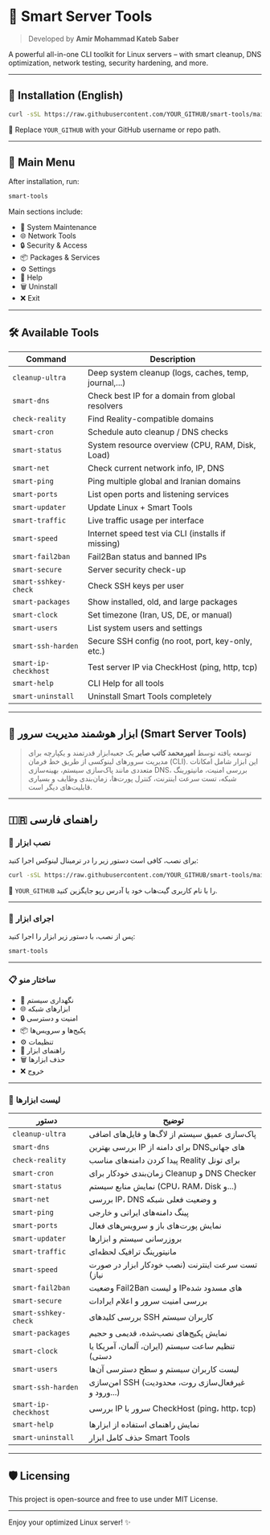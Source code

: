 # 🧠 Smart Server Tools

> Developed by **Amir Mohammad Kateb Saber**

A powerful all-in-one CLI toolkit for Linux servers – with smart cleanup, DNS optimization, network testing, security hardening, and more.

---

## 🚀 Installation (English)

```bash
curl -sSL https://raw.githubusercontent.com/YOUR_GITHUB/smart-tools/main/install.sh | bash
```

📌 Replace `YOUR_GITHUB` with your GitHub username or repo path.

---

## 🧠 Main Menu

After installation, run:

```bash
smart-tools
```

Main sections include:

- 🧹 System Maintenance  
- 🌐 Network Tools  
- 🔒 Security & Access  
- 📦 Packages & Services  
- ⚙️  Settings  
- 📖 Help  
- 🗑️ Uninstall  
- ❌ Exit  

---

## 🛠️ Available Tools

| Command                  | Description                                           |
|--------------------------|-------------------------------------------------------|
| `cleanup-ultra`         | Deep system cleanup (logs, caches, temp, journal,...) |
| `smart-dns`             | Check best IP for a domain from global resolvers      |
| `check-reality`         | Find Reality-compatible domains                       |
| `smart-cron`            | Schedule auto cleanup / DNS checks                    |
| `smart-status`          | System resource overview (CPU, RAM, Disk, Load)       |
| `smart-net`             | Check current network info, IP, DNS                   |
| `smart-ping`            | Ping multiple global and Iranian domains              |
| `smart-ports`           | List open ports and listening services                |
| `smart-updater`         | Update Linux + Smart Tools                            |
| `smart-traffic`         | Live traffic usage per interface                      |
| `smart-speed`           | Internet speed test via CLI (installs if missing)     |
| `smart-fail2ban`        | Fail2Ban status and banned IPs                        |
| `smart-secure`          | Server security check-up                              |
| `smart-sshkey-check`    | Check SSH keys per user                               |
| `smart-packages`        | Show installed, old, and large packages               |
| `smart-clock`           | Set timezone (Iran, US, DE, or manual)                |
| `smart-users`           | List system users and settings                        |
| `smart-ssh-harden`      | Secure SSH config (no root, port, key-only, etc.)     |
| `smart-ip-checkhost`    | Test server IP via CheckHost (ping, http, tcp)        |
| `smart-help`            | CLI Help for all tools                                |
| `smart-uninstall`       | Uninstall Smart Tools completely                      |

---
## 🧠 ابزار هوشمند مدیریت سرور (Smart Server Tools)
> توسعه یافته توسط **امیرمحمد کاتب صابر**
یک جعبه‌ابزار قدرتمند و یکپارچه برای مدیریت سرورهای لینوکسی از طریق خط فرمان (CLI). این ابزار شامل امکانات متعددی مانند پاک‌سازی سیستم، بهینه‌سازی DNS، بررسی امنیت، مانیتورینگ شبکه، تست سرعت اینترنت، کنترل پورت‌ها، زمان‌بندی وظایف و بسیاری قابلیت‌های دیگر است.
---
## 🇮🇷 راهنمای فارسی

### 🧰 نصب ابزار

برای نصب، کافی است دستور زیر را در ترمینال لینوکس اجرا کنید:

```bash
curl -sSL https://raw.githubusercontent.com/YOUR_GITHUB/smart-tools/main/install.sh | bash
```

📌 `YOUR_GITHUB` را با نام کاربری گیت‌هاب خود یا آدرس رپو جایگزین کنید.

---

### 🧠 اجرای ابزار

پس از نصب، با دستور زیر ابزار را اجرا کنید:

```bash
smart-tools
```

---

### 📋 ساختار منو

- 🧹 نگهداری سیستم  
- 🌐 ابزارهای شبکه  
- 🔒 امنیت و دسترسی  
- 📦 پکیج‌ها و سرویس‌ها  
- ⚙️ تنظیمات  
- 📖 راهنمای ابزار  
- 🗑️ حذف ابزارها  
- ❌ خروج  

---

### 🔧 لیست ابزارها

| دستور                       | توضیح                                               |
|-----------------------------|-----------------------------------------------------|
| `cleanup-ultra`           | پاک‌سازی عمیق سیستم از لاگ‌ها و فایل‌های اضافی     |
| `smart-dns`               | بررسی بهترین IP برای دامنه از DNSهای جهانی         |
| `check-reality`           | پیدا کردن دامنه‌های مناسب Reality برای تونل        |
| `smart-cron`              | زمان‌بندی خودکار برای Cleanup و DNS Checker         |
| `smart-status`            | نمایش منابع سیستم (CPU، RAM، Disk و...)             |
| `smart-net`               | بررسی IP، DNS و وضعیت فعلی شبکه                     |
| `smart-ping`              | پینگ دامنه‌های ایرانی و خارجی                       |
| `smart-ports`             | نمایش پورت‌های باز و سرویس‌های فعال                 |
| `smart-updater`           | بروزرسانی سیستم و ابزارها                           |
| `smart-traffic`           | مانیتورینگ ترافیک لحظه‌ای                          |
| `smart-speed`             | تست سرعت اینترنت (نصب خودکار ابزار در صورت نیاز)   |
| `smart-fail2ban`          | وضعیت Fail2Ban و لیست IPهای مسدود شده               |
| `smart-secure`            | بررسی امنیت سرور و اعلام ایرادات                    |
| `smart-sshkey-check`      | بررسی کلیدهای SSH کاربران سیستم                     |
| `smart-packages`          | نمایش پکیج‌های نصب‌شده، قدیمی و حجیم                |
| `smart-clock`             | تنظیم ساعت سیستم (ایران، آلمان، آمریکا یا دستی)    |
| `smart-users`             | لیست کاربران سیستم و سطح دسترسی آن‌ها               |
| `smart-ssh-harden`        | امن‌سازی SSH (غیرفعال‌سازی روت، محدودیت ورود و...) |
| `smart-ip-checkhost`      | بررسی IP سرور با CheckHost (ping، http، tcp)        |
| `smart-help`              | نمایش راهنمای استفاده از ابزارها                    |
| `smart-uninstall`         | حذف کامل ابزار Smart Tools                          |

---

## 🛡️ Licensing

This project is open-source and free to use under MIT License.

---

Enjoy your optimized Linux server! ✨